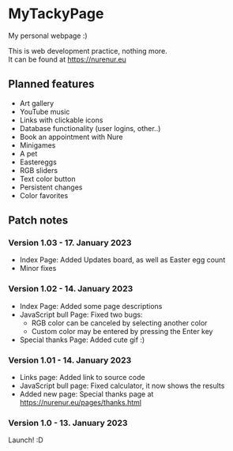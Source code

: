 # MyTackyPage
My personal webpage :)
  
  This is web development practice, nothing more.  
  It can be found at https://nurenur.eu
  
## Planned features
- Art gallery
- YouTube music
- Links with clickable icons
- Database functionality (user logins, other..)
- Book an appointment with Nure
- Minigames
- A pet
- Eastereggs
- RGB sliders
- Text color button
- Persistent changes
- Color favorites

## Patch notes
### Version 1.03 - 17. January 2023
- Index Page: Added Updates board, as well as Easter egg count
- Minor fixes

### Version 1.02 - 14. January 2023
- Index Page: Added some page descriptions
- JavaScript bull Page: Fixed two bugs:
  - RGB color can be canceled by selecting another color
  - Custom color may be entered by pressing the Enter key
- Special thanks Page: Added cute gif :)

### Version 1.01 - 14. January 2023
- Links page: Added link to source code
- JavaScript bull page: Fixed calculator, it now shows the results
- Added new page: Special thanks page at https://nurenur.eu/pages/thanks.html

### Version 1.0 - 13. January 2023
Launch! :D

